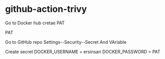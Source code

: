 # github-action-trivy

Go to Docker hub cretae PAT 

PAT

Go to GitHub repo Settings--Security--Secret And VAriable 

Create secret DOCKER_USERNAME = ersinsari  DOCKER_PASSWORD = PAT